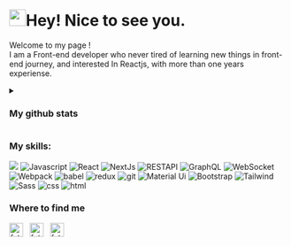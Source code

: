 <h1><img src="https://emojis.slackmojis.com/emojis/images/1531849430/4246/blob-sunglasses.gif?1531849430" width="30"/>Hey! Nice to see you.</h1>

<p> 
  Welcome to my page ! 
</br>
I am a Front-end developer who never tired of learning new things in front-end journey, and interested In Reactjs, with more than one years experiense.
</p>

<details>
  <summary>
   <h3>
    My github stats
   </h3>
  </summary>
  <br/>
 
<img src="https://github-readme-stats.vercel.app/api?username=fatemeRasolzade" height="180" />
<img src="https://github-readme-stats.vercel.app/api/top-langs/?username=fatemeRasolzade&layout=compact" height="180" />
 
</details> 


<h3>My skills:</h3>
<p>
  <img src="https://skillicons.dev/icons?i=git,kubernetes,docker,c,vim" />
  <img alt="Javascript" src="https://img.shields.io/badge/-JS-F7E018?style=flat-square&logo=Javascript&logoColor=black" />
  <img alt="React" src="https://img.shields.io/badge/-React-18BCEE?&logo=react&logoColor=white" />
  <img alt="NextJs" src="https://img.shields.io/badge/-NextJs-000000?&logo=Next.js&logoColor=white" />
  <img alt="RESTAPI" src="https://img.shields.io/badge/-REST%20API-6B3FE7?&logo=axios&logoColor=white" />
  <img alt="GraphQL" src="https://img.shields.io/badge/-GraphQL-E10098?&logo=graphql&logoColor=white" />
  <img alt="WebSocket" src="https://img.shields.io/badge/-WebSocket-white?&logo=Socket.IO&logoColor=black" />
  <img alt="Webpack" src="https://img.shields.io/badge/-Webpack-1B74BA?&logo=webpack&logoColor=white" />
  <img alt="babel" src="https://img.shields.io/badge/-babel-F5DA55?&logo=babel&logoColor=black" />
  <img alt="redux" src="https://img.shields.io/badge/-Redux-764ABC?&logo=redux&logoColor=white" />
  <img alt="git" src="https://img.shields.io/badge/-Git-F05032?&logo=git&logoColor=white" />
  <img alt="Material Ui" src="https://img.shields.io/badge/-Material%20Ui-1a73e8?&logo=mui&logoColor=white" />
  <img alt="Bootstrap" src="https://img.shields.io/badge/-Bootstrap-8210F5?&logo=Bootstrap&logoColor=white" />
  <img alt="Tailwind" src="https://img.shields.io/badge/-Tailwind-36B7F0?&logo=Tailwindcss&logoColor=white" />
  <img alt="Sass" src="https://img.shields.io/badge/-Sass-CC6699?&logo=sass&logoColor=white" />
  <img alt="css" src="https://img.shields.io/badge/-CSS-264DE4?&logo=css3&logoColor=white" />
  <img alt="html" src="https://img.shields.io/badge/-Html-F75421?&logo=Html5&logoColor=white" />
<!--   <img alt="TypeScript" src="https://img.shields.io/badge/-TypeScript-007ACC?style=flat-square&logo=typescript&logoColor=white" /> -->
<!--   <img alt="MongoDB" src="https://img.shields.io/badge/-MongoDB-13aa52?style=flat-square&logo=mongodb&logoColor=white" /> -->
<!--   <img alt="Nodejs" src="https://img.shields.io/badge/-Nodejs-43853d?style=flat-square&logo=Node.js&logoColor=white" /> -->
</p>

<h3>Where to find me</h3>

<a href="https://linkedin.com/in/fatemeRasolzade" target="_blank"><img align="center" src="https://user-images.githubusercontent.com/94702044/189377305-7062bbec-ca23-43d9-b37d-da443ea59cb7.png" alt="fatemeRasolzade" height="25" width="25" /></a> &nbsp;
<a href="https://twitter.com/fatemeRasolzade" target="_blank"><img align="center" src="https://user-images.githubusercontent.com/94702044/189378344-aed887c6-d271-4be0-a3a1-8c68f3869b65.png" alt="fatemeRasolzade" height="25" width="25" /></a> &nbsp;
<a href="mailto:fatemerasolzade.1424@gmail.com" target="_blank"><img align="center" src="https://user-images.githubusercontent.com/94702044/189377332-6de4f1a9-d1b0-49d3-879d-bb1158674e84.png" alt="fatemeRasolzade" height="25" width="25" /></a> &nbsp;
  
